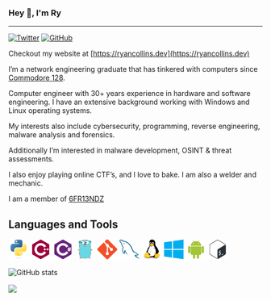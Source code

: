 ### Hey 👋, I'm Ry
----

<a href="https://twitter.com/ryancollins_dev" target="_blank"><img src="https://img.shields.io/badge/-Twitter-1ca0f1?style=flat-square&labelColor=1ca0f1&logo=twitter&logoColor=white" alt="Twitter"></a>
<a href="https://github.com/ryancollins-dev" target="_blank"><img src="https://img.shields.io/badge/-GitHub-181717?style=flat-square&logo=github" alt="GitHub"></a>

Checkout my website at [https://ryancollins.dev](https://ryancollins.dev)

I’m a network engineering graduate that has tinkered with computers since [Commodore 128](https://en.wikipedia.org/wiki/Commodore_128).

Computer engineer with 30+ years experience in hardware and software engineering. I have an extensive background working with Windows and Linux operating systems.

My interests also include cybersecurity, programming, reverse engineering, malware analysis and forensics.

Additionally I’m interested in malware development, OSINT & threat assessments.

I also enjoy playing online CTF’s, and I love to bake. I am also a welder and mechanic. 

I am a member of [6FR13NDZ](https://www.hackthebox.eu/teams/profile/1366)

## Languages and Tools

<code><img height="40" src="https://github.com/devicons/devicon/blob/master/icons/python/python-original.svg"></code>
<code><img height="40" src="https://github.com/devicons/devicon/blob/master/icons/cplusplus/cplusplus-plain.svg"></code>
<code><img height="40" src="https://github.com/devicons/devicon/blob/master/icons/csharp/csharp-plain.svg"></code>
<code><img height="40" src="https://github.com/devicons/devicon/blob/master/icons/go/go-original.svg"></code>
<code><img height="40" src="https://github.com/devicons/devicon/blob/master/icons/git/git-original.svg"></code>
<code><img height="40" src="https://github.com/devicons/devicon/blob/master/icons/mysql/mysql-plain.svg"></code>
<code><img height="40" src="https://github.com/devicons/devicon/blob/master/icons/linux/linux-original.svg"></code>
<code><img height="40" src="https://github.com/devicons/devicon/blob/master/icons/windows8/windows8-original.svg"></code>
<code><img height="40" src="https://github.com/devicons/devicon/blob/master/icons/android/android-plain.svg"></code>
<code><img height="40" src="https://github.com/devicons/devicon/blob/master/icons/bash/bash-plain.svg"></code>

![GitHub stats](https://github-readme-stats.vercel.app/api?username=ryancollins-dev&theme=chartreuse-dark&show_icons=true)

<a href="https://ryancollins.dev">
  <img align="center" src="https://github-readme-stats.vercel.app/api/top-langs/?username=ryancollins-dev&&hide=cmake&langs_count=4&line_height=35&theme=chartreuse-dark" />
</a>
